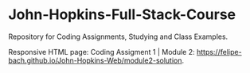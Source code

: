 # John-Hopkins-Full-Stack-Course

Repository for Coding Assignments, Studying and Class Examples.

Responsive HTML page:
Coding Assigment 1 | Module 2: https://felipe-bach.github.io/John-Hopkins-Web/module2-solution.


